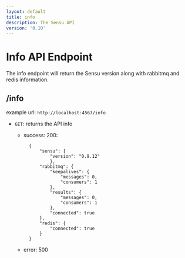 ```yaml
---
layout: default
title: info
description: The Sensu API
version: '0.10'
---
```


<div class="page-header">
  <h1>Info API Endpoint<small></small></h1>
</div>

The info endpoint will return the Sensu version along with rabbitmq and redis information.

## /info

example url: `http://localhost:4567/info`

* `GET`: returns the API info

    - success: 200:

            {
                "sensu": {
                    "version": "0.9.12"
                    },
                "rabbitmq": {
                    "keepalives": {
                        "messages": 0,
                        "consumers": 1
                    },
                    "results": {
                        "messages": 0,
                        "consumers": 1
                    },
                    "connected": true
                },
                "redis": {
                    "connected": true
                }
            }

    - error: 500
